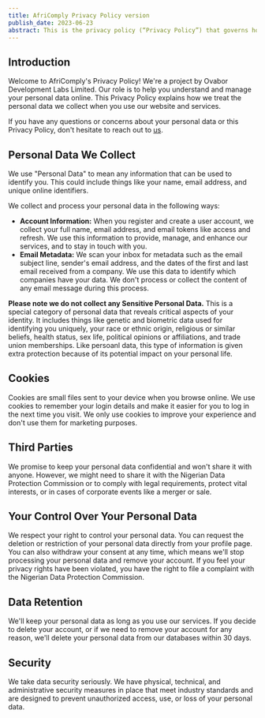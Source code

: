 ```yaml
---
title: AfriComply Privacy Policy version
publish_date: 2023-06-23
abstract: This is the privacy policy (“Privacy Policy”) that governs how we, AfriComply, a Ovabor Development Labs Limited project. (“AfriComply”, “we”, “our” or “us”), use Personal Information (defined below) that we collect, receive and store about individuals including in connection with the use of https://privacheck.africomply.com (“Website”) and during our ordinary course of business. 
---
```


## Introduction
Welcome to AfriComply's Privacy Policy! We're a project by Ovabor Development Labs Limited. Our role is to help you understand and manage your personal data online. This Privacy Policy explains how we treat the personal data we collect when you use our website and services.

If you have any questions or concerns about your personal data or this Privacy Policy, don't hesitate to reach out to [us](mailto:legal@ovabor.com).

## Personal Data We Collect
We use "Personal Data" to mean any information that can be used to identify you. This could include things like your name, email address, and unique online identifiers.

We collect and process your personal data in the following ways:

- **Account Information:** When you register and create a user account, we collect your full name, email address, and email tokens like access and refresh. We use this information to provide, manage, and enhance our services, and to stay in touch with you.
- **Email Metadata:** We scan your inbox for metadata such as the email subject line, sender's email address, and the dates of the first and last email received from a company. We use this data to identify which companies have your data. We don't process or collect the content of any email message during this process.

**Please note we do not collect any Sensitive Personal Data.**
This is a special category of personal data that reveals critical aspects of your identity. It includes things like genetic and biometric data used for identifying you uniquely, your race or ethnic origin, religious or similar beliefs, health status, sex life, political opinions or affiliations, and trade union memberships. Like persoanl data, this type of information is given extra protection because of its potential impact on your personal life.

## Cookies
Cookies are small files sent to your device when you browse online. We use cookies to remember your login details and make it easier for you to log in the next time you visit. We only use cookies to improve your experience and don't use them for marketing purposes.

## Third Parties
We promise to keep your personal data confidential and won't share it with anyone. However, we might need to share it with the Nigerian Data Protection Commission or to comply with legal requirements, protect vital interests, or in cases of corporate events like a merger or sale.

## Your Control Over Your Personal Data
We respect your right to control your personal data. You can request the deletion or restriction of your personal data directly from your profile page. You can also withdraw your consent at any time, which means we'll stop processing your personal data and remove your account. If you feel your privacy rights have been violated, you have the right to file a complaint with the Nigerian Data Protection Commission.

## Data Retention
We'll keep your personal data as long as you use our services. If you decide to delete your account, or if we need to remove your account for any reason, we'll delete your personal data from our databases within 30 days.

## Security
We take data security seriously. We have physical, technical, and administrative security measures in place that meet industry standards and are designed to prevent unauthorized access, use, or loss of your personal data.
